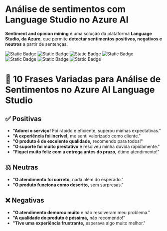 # Análise de sentimentos com Language Studio no Azure AI
**Sentiment and opinion mining** é uma solução da plataforma **Language Studio, da Azure**, que permite **detectar sentimentos positivos, negativos e neutros** a partir de sentenças.

![Static Badge](https://img.shields.io/badge/Inteligência_Artificial_(IA)-blue)
![Static Badge](https://img.shields.io/badge/NLP-blue)
![Static Badge](https://img.shields.io/badge/Speech_Recognition-blue)
![Static Badge](https://img.shields.io/badge/Sentiment_Mining-blue)
![Static Badge](https://img.shields.io/badge/Opinion_Mining-blue)
![Static Badge](https://img.shields.io/badge/Microsoft_Azure-blue)
![Static Badge](https://img.shields.io/badge/Azure_Language_Studio-blue)

# 🎯 10 Frases Variadas para Análise de Sentimentos no Azure AI Language Studio  

## ✅ Positivas  
- **"Adorei o serviço!** Foi rápido e eficiente, superou minhas expectativas."  
- **"A experiência foi incrível,** me senti valorizado como cliente."  
- **"O produto é de excelente qualidade,** recomendo para todos!"  
- **"O suporte foi muito prestativo** e resolveu minha dúvida rapidamente."  
- **"Fiquei muito feliz com a entrega antes do prazo,** ótimo atendimento!"  

## ⚖️ Neutras  
- **"O atendimento foi correto,** nada além do esperado."  
- **"O produto funciona como descrito,** sem surpresas."  

## ❌ Negativas  
- **"O atendimento demorou muito** e não resolveram meu problema."  
- **"A qualidade do produto é péssima,** não recomendo!"  
- **"Tive uma experiência frustrante,** esperava algo muito melhor."  
